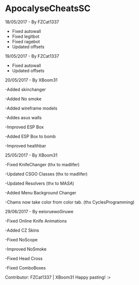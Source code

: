 # ApocalyseCheatsSC

18/05/2017 - By FZCat1337
- Fixed autowall
- Fixed legitbot
- Fixed ragebot
- Updated offsets

19/05/2017 - By FZCat1337
- Fixed autowall
- Updated offsets

20/05/2017 - By XBoom31

-Added skinchanger

-Added No smoke

-Added wireframe models

-Addes asus walls

-Improved ESP Box

-Added ESP Box to bomb

-Improved healthbar

25/05/2017 - By XBoom31

-Fixed KnifeChanger (thx to madlifer)

-Updated CSGO Classes (thx to madlifer)

-Updated Resolvers (thx to MA$SA$)

-Added Menu Background Changer

-Chams now take color from color tab. (thx CyclesProgramming)

29/06/2017 - By eeioruewo0iruwe

-Fixed Online Knife Animations

-Added CZ Skins

-Fixed NoScope

-Improved NoSmoke

-Fixed Head Cross

-Fixed ComboBoxes

Contributor: FZCat1337 | XBoom31
Happy pasting! :>

